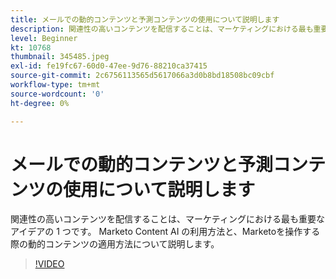 ```yaml
---
title: メールでの動的コンテンツと予測コンテンツの使用について説明します
description: 関連性の高いコンテンツを配信することは、マーケティングにおける最も重要なアイデアの 1 つです。 Marketo Content AI の利用方法と、Marketoを操作する際の動的コンテンツの適用方法について説明します。
level: Beginner
kt: 10768
thumbnail: 345485.jpeg
exl-id: fe19fc67-60d0-47ee-9d76-88210ca37415
source-git-commit: 2c6756113565d5617066a3d0b8bd18508bc09cbf
workflow-type: tm+mt
source-wordcount: '0'
ht-degree: 0%

---
```


# メールでの動的コンテンツと予測コンテンツの使用について説明します

関連性の高いコンテンツを配信することは、マーケティングにおける最も重要なアイデアの 1 つです。 Marketo Content AI の利用方法と、Marketoを操作する際の動的コンテンツの適用方法について説明します。

>[!VIDEO](https://video.tv.adobe.com/v/345485/?quality=12&learn=on)
